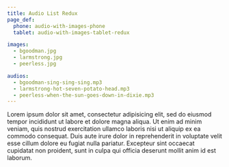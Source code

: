 ```yaml
---
title: Audio List Redux
page_def:
  phone: audio-with-images-phone
  tablet: audio-with-images-tablet-redux

images:
  - bgoodman.jpg
  - larmstrong.jpg
  - peerless.jpg

audios:
  - bgoodman-sing-sing-sing.mp3
  - larmstrong-hot-seven-potato-head.mp3
  - peerless-when-the-sun-goes-down-in-dixie.mp3
---
```

Lorem ipsum dolor sit amet, consectetur adipisicing elit, sed do eiusmod tempor incididunt ut labore et dolore magna aliqua. Ut enim ad minim veniam, quis nostrud exercitation ullamco laboris nisi ut aliquip ex ea commodo consequat. Duis aute irure dolor in reprehenderit in voluptate velit esse cillum dolore eu fugiat nulla pariatur. Excepteur sint occaecat cupidatat non proident, sunt in culpa qui officia deserunt mollit anim id est laborum.
